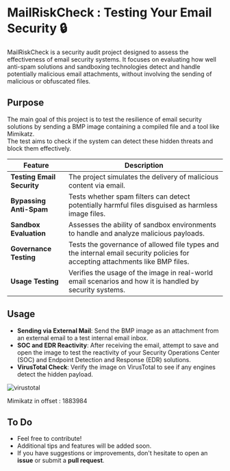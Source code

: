 # MailRiskCheck : Testing Your Email Security 🔒

MailRiskCheck is a security audit project designed to assess the effectiveness of email security systems.
It focuses on evaluating how well anti-spam solutions and sandboxing technologies detect and handle potentially malicious email attachments, without involving the sending of malicious or obfuscated files.  

## Purpose

The main goal of this project is to test the resilience of email security solutions by sending a BMP image containing a compiled file and a tool like Mimikatz.  
The test aims to check if the system can detect these hidden threats and block them effectively.

| **Feature**                  | **Description**                                                                                     |
|------------------------------|-----------------------------------------------------------------------------------------------------|
| **Testing Email Security**   | The project simulates the delivery of malicious content via email.                                   |
| **Bypassing Anti-Spam**      | Tests whether spam filters can detect potentially harmful files disguised as harmless image files.  |
| **Sandbox Evaluation**       | Assesses the ability of sandbox environments to handle and analyze malicious payloads.              |
| **Governance Testing**       | Tests the governance of allowed file types and the internal email security policies for accepting attachments like BMP files. |
| **Usage Testing**            | Verifies the usage of the image in real-world email scenarios and how it is handled by security systems. |


## Usage

- **Sending via External Mail**: Send the BMP image as an attachment from an external email to a test internal email inbox.
- **SOC and EDR Reactivity**: After receiving the email, attempt to save and open the image to test the reactivity of your Security Operations Center (SOC) and Endpoint Detection and Response (EDR) solutions.
- **VirusTotal Check**: Verify the image on VirusTotal to see if any engines detect the hidden payload.

![virustotal](https://github.com/user-attachments/assets/f978f2c4-2e81-44ca-bb1e-9b5baac374f4)

Mimikatz in offset : 1883984

## To Do

- Feel free to contribute!  
- Additional tips and features will be added soon.  
- If you have suggestions or improvements, don't hesitate to open an **issue** or submit a **pull request**.

